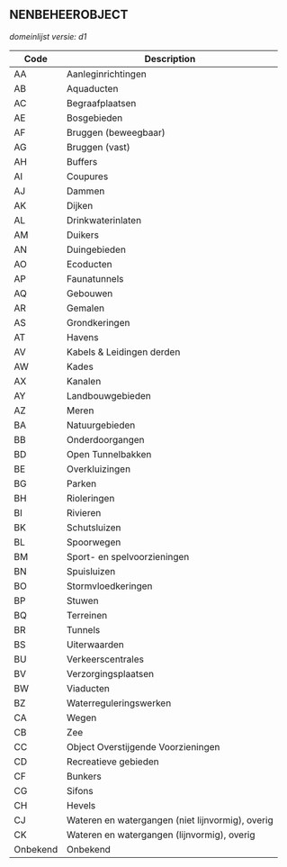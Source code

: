 ## NENBEHEEROBJECT

*domeinlijst versie: d1* 

 |Code |Description	|
|	---	|	---	|
| AA | Aanleginrichtingen |
| AB | Aquaducten |
| AC | Begraafplaatsen |
| AE | Bosgebieden |
| AF | Bruggen (beweegbaar) |
| AG | Bruggen (vast) |
| AH | Buffers |
| AI | Coupures |
| AJ | Dammen |
| AK | Dijken |
| AL | Drinkwaterinlaten |
| AM | Duikers |
| AN | Duingebieden |
| AO | Ecoducten |
| AP | Faunatunnels |
| AQ | Gebouwen |
| AR | Gemalen |
| AS | Grondkeringen |
| AT | Havens |
| AV | Kabels & Leidingen derden |
| AW | Kades |
| AX | Kanalen |
| AY | Landbouwgebieden |
| AZ | Meren |
| BA | Natuurgebieden |
| BB | Onderdoorgangen |
| BD | Open Tunnelbakken |
| BE | Overkluizingen |
| BG | Parken |
| BH | Rioleringen |
| BI | Rivieren |
| BK | Schutsluizen |
| BL | Spoorwegen |
| BM | Sport- en spelvoorzieningen |
| BN | Spuisluizen |
| BO | Stormvloedkeringen |
| BP | Stuwen |
| BQ | Terreinen |
| BR | Tunnels |
| BS | Uiterwaarden |
| BU | Verkeerscentrales |
| BV | Verzorgingsplaatsen |
| BW | Viaducten |
| BZ | Waterreguleringswerken |
| CA | Wegen |
| CB | Zee |
| CC | Object Overstijgende Voorzieningen |
| CD | Recreatieve gebieden |
| CF | Bunkers |
| CG | Sifons |
| CH | Hevels |
| CJ | Wateren en watergangen (niet lijnvormig), overig |
| CK | Wateren en watergangen (lijnvormig), overig |
| Onbekend | Onbekend |
